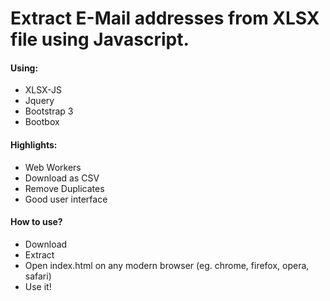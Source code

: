 # Extract E-Mail addresses from XLSX file using Javascript.

#### Using:
- XLSX-JS
- Jquery
- Bootstrap 3
- Bootbox

#### Highlights:
- Web Workers
- Download as CSV
- Remove Duplicates
- Good user interface


#### How to use?
- Download 
- Extract
- Open index.html on any modern browser (eg. chrome, firefox, opera, safari)
- Use it!
